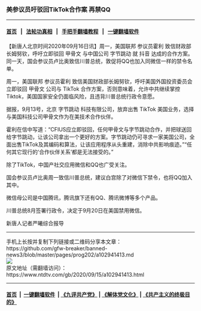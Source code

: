 ### 美参议员吁驳回TikTok合作案 再禁QQ
------------------------

#### [首页](https://github.com/gfw-breaker/banned-news3/blob/master/README.md) &nbsp;&nbsp;|&nbsp;&nbsp; [法轮功真相](https://github.com/begood0513/basic/blob/master/README.md)  &nbsp;&nbsp;|&nbsp;&nbsp; [手把手翻墙教程](https://github.com/gfw-breaker/guides/wiki)  &nbsp;&nbsp;|&nbsp;&nbsp; [一键翻墙软件](https://github.com/gfw-breaker/nogfw/blob/master/README.md)  



<div><div class="post_content" itemprop="articleBody">
 <p>
  【新唐人北京时间2020年09月16日讯】周一，美国联邦
  <ok href="https://www.ntdtv.com/gb/参议员霍利.htm">
   参议员霍利
  </ok>
  致信财政部长姆努钦，呼吁立即驳回
  <ok href="https://www.ntdtv.com/gb/甲骨文.htm">
   甲骨文
  </ok>
  与中国公司
  <ok href="https://www.ntdtv.com/gb/字节跳动.htm">
   字节跳动
  </ok>
  就
  <ok href="https://www.ntdtv.com/gb/抖音.htm">
   抖音
  </ok>
  达成的合作方案。同一天，国会参议员卢比奥致信川普总统，敦促将QQ也加入同微信一样的禁令名单。
 </p>
 <p>
  周一，美国联邦
  <ok href="https://www.ntdtv.com/gb/参议员霍利.htm">
   参议员霍利
  </ok>
  致信美国财政部长姆努钦，呼吁美国外国投资委员会立即驳回
  <ok href="https://www.ntdtv.com/gb/甲骨文.htm">
   甲骨文
  </ok>
  公司与
  <ok href="https://www.ntdtv.com/gb/tiktok.htm">
   TikTok
  </ok>
  合作方案，否则意味着，允许中共继续掌控Tiktok，美国国家安全仍面临风险，且违背川普总统行政令意愿。
 </p>
 <p>
  据报，9月13号，北京
  <ok href="https://www.ntdtv.com/gb/字节跳动.htm">
   字节跳动
  </ok>
  科技有限公司，放弃出售
  <ok href="https://www.ntdtv.com/gb/tiktok.htm">
   TikTok
  </ok>
  美国业务，选择与美国科技公司甲骨文作为在美技术合作伙伴。
 </p>
 <p>
  霍利在信中写道：“CFIUS应立即驳回，任何甲骨文与字节跳动合作，并把球送回给字节跳动，让该公司拿出一个更好的方案。字节跳动仍可寻求一家美国公司，全面出售TikTok及其编码和算法，让该应用程序从头重建，消除中共影响痕迹。”“任何其它现行的‘合作伙伴关系’都是无法接受的。”
 </p>
 <p>
  除了TikTok，中国产社交应用微信和QQ也广受关注。
 </p>
 <p>
  国会参议员卢比奥周一致信川普总统，建议白宫除了对微信下禁令，也将QQ加入其中。
 </p>
 <p>
  微信母公司是中国腾讯，腾讯旗下还有QQ、腾讯微博等多个产品。
 </p>
 <p>
  川普总统8月签署行政令，决定于9月20日在美国禁用微信。
 </p>
 <p>
  新唐人记者严曦综合报导
 </p>
 <div class="single_ad">
 </div>
</div>
</div>
<hr/>
手机上长按并复制下列链接或二维码分享本文章：<br/>
https://github.com/gfw-breaker/banned-news3/blob/master/pages/prog202/a102941413.md <br/>
<a href='https://github.com/gfw-breaker/banned-news3/blob/master/pages/prog202/a102941413.md'><img src='https://github.com/gfw-breaker/banned-news3/blob/master/pages/prog202/a102941413.md.png'/></a> <br/>
原文地址（需翻墙访问）：https://www.ntdtv.com/gb/2020/09/15/a102941413.html


------------------------
#### [首页](https://github.com/gfw-breaker/banned-news3/blob/master/README.md) &nbsp;|&nbsp; [一键翻墙软件](https://github.com/gfw-breaker/nogfw/blob/master/README.md) &nbsp;| [《九评共产党》](https://github.com/gfw-breaker/9ping.md/blob/master/README.md#九评之一评共产党是什么) | [《解体党文化》](https://github.com/gfw-breaker/jtdwh.md/blob/master/README.md) | [《共产主义的终极目的》](https://github.com/gfw-breaker/gczydzjmd.md/blob/master/README.md)


<img src='http://gfw-breaker.win/banned-news3/pages/prog202/a102941413.md' width='0px' height='0px'/>